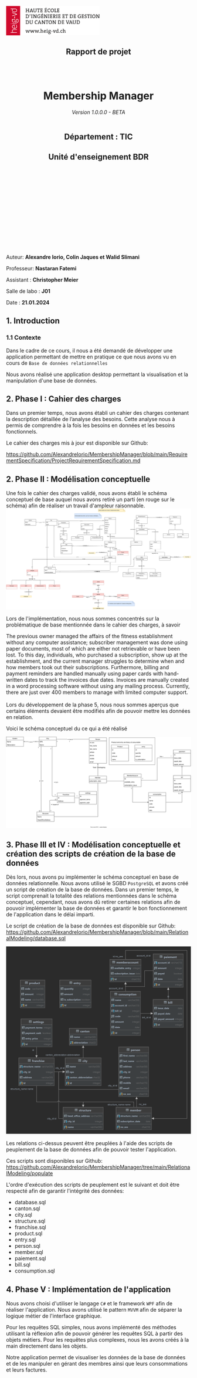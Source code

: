 

<img src="heig-vd.png" style="height:80px;">


## <center>Rapport de projet

</br>
</br>

# <center> Membership Manager
<center><i>Version 1.0.0.0 - BETA</i></center>

</br>

## <center>Département : TIC

## <center>Unité d'enseignement BDR

</br></br></br></br></br></br></br></br></br></br></br></br></br>

Auteur:     **Alexandre Iorio, Colin Jaques et Walid Slimani**

Professeur: **Nastaran Fatemi**

Assistant : **Christopher Meier**

Salle de labo : **J01**

Date : **21.01.2024**


## 1. Introduction

### 1.1 Contexte

Dans le cadre de ce cours, il nous a été demandé de développer une application permettant de mettre en pratique ce que nous avons vu en cours de `Base de données relationnelles`

Nous avons réalisé une application desktop permettant la visualisation et la manipulation d'une base de données.


## 2. Phase I : Cahier des charges

Dans un premier temps, nous avons établi un cahier des charges contenant la description détaillée de l’analyse des besoins. Cette analyse nous à permis de comprendre à la fois les besoins en données et les besoins fonctionnels.

Le cahier des charges mis à jour est disponible sur Github:

https://github.com/AlexandreIorio/MembershipManager/blob/main/RequirementSpecification/ProjectRequirementSpecification.md

## 2. Phase II : Modélisation conceptuelle

Une fois le cahier des charges validé, nous avons établi le schéma conceptuel de base auquel nous avons retiré un parti (en rouge sur le schéma) afin de réaliser un travail d'ampleur raisonnable.
<img src="../ConceptualModeling/MemberShipManager_ConceptualModelin_base.svg">

Lors de l'implémentation, nous nous sommes concentrés sur la problématique de base mentionnée dans le cahier des charges, à savoir

<div class="quote">
The previous owner managed the affairs of the fitness establishment without any computer assistance; subscriber management was done using paper documents, most of which are either not retrievable or have been lost. To this day, individuals, who purchased a subscription, show up at the establishment, and the current manager struggles to determine when and how members took out their subscriptions. Furthermore, billing and payment reminders are handled manually using paper cards with hand-written dates to track the invoices due dates. Invoices are manually created in a word processing software without using any mailing process. Currently, there are just over 400 members to manage with limited computer support.
</div>
</br>
Lors du développement de la phase 5, nous nous sommes aperçus que certains éléments devaient être modifiés afin de pouvoir mettre les données en relation. 

Voici le schéma conceptuel du ce qui a été réalisé

<img src="../ConceptualModeling/MemberShipManager_ConceptualModelin_implemented.drawio.svg">




## 3. Phase III et IV : Modélisation conceptuelle et création des scripts de création de la base de données

Dès lors, nous avons pu implémenter le schéma conceptuel en base de données relationnelle. Nous avons utilisé le SGBD `PostgreSQL` et avons créé un script de création de la base de données. Dans un premier temps, le script comprenait la totalité des relations mentionnées dans le schéma conceptuel, cependant, nous avons dû retirer certaines relations afin de pouvoir implémenter la base de données et garantir le bon fonctionnement de l'application dans le délai imparti.

Le script de création de la base de données est disponible sur Github: https://github.com/AlexandreIorio/MembershipManager/blob/main/RelationalModeling/database.sql

<img src="../RelationalModeling/membershipmanager.png">


Les relations ci-dessus peuvent être peuplées à l'aide des scripts de peuplement de la base de données afin de pouvoir tester l'application. 

Ces scripts sont disponibles sur Github:  https://github.com/AlexandreIorio/MembershipManager/tree/main/RelationalModeling/populate

L'ordre d'exécution des scripts de peuplement est le suivant et doit être respecté afin de garantir l'intégrité des données: 

- database.sql
- canton.sql
- city.sql 
- structure.sql 
- franchise.sql 
- product.sql 
- entry.sql 
- person.sql 
- member.sql 
- paiement.sql 
- bill.sql 
- consumption.sql

## 4. Phase V : Implémentation de l'application

Nous avons choisi d'utiliser le langage `C#` et le framework `WPF` afin de réaliser l'application. Nous avons utilisé le pattern `MVVM` afin de séparer la logique métier de l'interface graphique.

Pour les requêtes SQL simples, nous avons implémenté des méthodes utilisant la réflexion afin de pouvoir générer les requêtes SQL à partir des objets métiers. Pour les requêtes plus complexes, nous les avons créés à la main directement dans les objets.

Notre application permet de visualiser les données de la base de données et de les manipuler en gérant des membres ainsi que leurs consommations et leurs factures.







